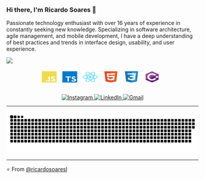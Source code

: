 ### Hi there, I'm Ricardo Soares 👋

Passionate technology enthusiast with over 16 years of experience in constantly seeking new knowledge. Specializing in software architecture, agile management, and mobile development, I have a deep understanding of best practices and trends in interface design, usability, and user experience. 

<img src="https://github-readme-stats.vercel.app/api?username=ricardosoaresl&show_icons=true&include_all_commits=true&count_private=true&theme=dark" />

<!--
<img src="https://github-readme-stats.vercel.app/api/top-langs/?username=ricardosoaresl&layout=compact&langs_count=7&theme=dark" />
-->

<div align="center" style="display: inline_block"><br>
  <img align="center" alt="Javascript" height="30" width="40" style="margin-right: 10px;" src="https://raw.githubusercontent.com/devicons/devicon/master/icons/javascript/javascript-plain.svg">
  <img align="center" alt="Typescript" height="30" width="40" style="margin-right: 10px;" src="https://raw.githubusercontent.com/devicons/devicon/master/icons/typescript/typescript-plain.svg">
  <img align="center" alt="React" height="30" width="40" style="margin-right: 10px;" src="https://raw.githubusercontent.com/devicons/devicon/master/icons/react/react-original.svg">
  <img align="center" alt="HTML 5" height="30" width="40" style="margin-right: 10px;" src="https://raw.githubusercontent.com/devicons/devicon/master/icons/html5/html5-original.svg">
  <img align="center" alt="CSS3" height="30" width="40" style="margin-right: 10px;" src="https://raw.githubusercontent.com/devicons/devicon/master/icons/css3/css3-original.svg">
  <img align="center" alt="CSharp" height="30" width="40" style="margin-right: 10px;" src="https://raw.githubusercontent.com/devicons/devicon/master/icons/csharp/csharp-original.svg">
</div>

##

<div align="center"> 
  <a href="https://instagram.com/ricardo.soaresl">
    <img alt="Instagram" src="https://img.shields.io/badge/-Instagram-%23E4405F?style=for-the-badge&logo=instagram&logoColor=white">
  </a>
  <a href="https://www.linkedin.com/in/ricardo-soares-lima/">
    <img alt="LinkedIn" src="https://img.shields.io/badge/-LinkedIn-%230077B5?style=for-the-badge&logo=linkedin&logoColor=white">
  </a> 
  <a href="mailto:ricardo.soaresl@gmail.com">
    <img alt="Gmail" src="https://img.shields.io/badge/-Gmail-%23333?style=for-the-badge&logo=gmail&logoColor=white">
  </a>
</div>

---

![Snake animation](https://github.com/ricardosoaresl/ricardosoaresl/blob/main/dist/github-contribution-grid-snake.svg)

---

⭐️ From [@ricardosoaresl](https://github.com/ricardosoaresl)
